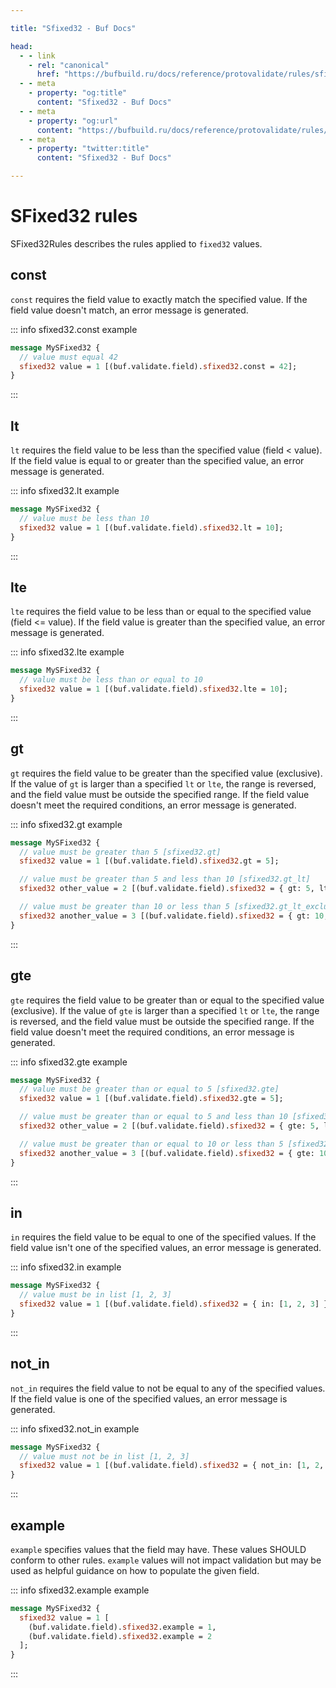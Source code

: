 ```yaml
---

title: "Sfixed32 - Buf Docs"

head:
  - - link
    - rel: "canonical"
      href: "https://bufbuild.ru/docs/reference/protovalidate/rules/sfixed32_rules/"
  - - meta
    - property: "og:title"
      content: "Sfixed32 - Buf Docs"
  - - meta
    - property: "og:url"
      content: "https://bufbuild.ru/docs/reference/protovalidate/rules/sfixed32_rules/"
  - - meta
    - property: "twitter:title"
      content: "Sfixed32 - Buf Docs"

---
```


# SFixed32 rules

SFixed32Rules describes the rules applied to `fixed32` values.

## const

`const` requires the field value to exactly match the specified value. If the field value doesn't match, an error message is generated.

::: info sfixed32.const example

```proto
message MySFixed32 {
  // value must equal 42
  sfixed32 value = 1 [(buf.validate.field).sfixed32.const = 42];
}
```

:::

## lt

`lt` requires the field value to be less than the specified value (field < value). If the field value is equal to or greater than the specified value, an error message is generated.

::: info sfixed32.lt example

```proto
message MySFixed32 {
  // value must be less than 10
  sfixed32 value = 1 [(buf.validate.field).sfixed32.lt = 10];
}
```

:::

## lte

`lte` requires the field value to be less than or equal to the specified value (field <= value). If the field value is greater than the specified value, an error message is generated.

::: info sfixed32.lte example

```proto
message MySFixed32 {
  // value must be less than or equal to 10
  sfixed32 value = 1 [(buf.validate.field).sfixed32.lte = 10];
}
```

:::

## gt

`gt` requires the field value to be greater than the specified value (exclusive). If the value of `gt` is larger than a specified `lt` or `lte`, the range is reversed, and the field value must be outside the specified range. If the field value doesn't meet the required conditions, an error message is generated.

::: info sfixed32.gt example

```proto
message MySFixed32 {
  // value must be greater than 5 [sfixed32.gt]
  sfixed32 value = 1 [(buf.validate.field).sfixed32.gt = 5];

  // value must be greater than 5 and less than 10 [sfixed32.gt_lt]
  sfixed32 other_value = 2 [(buf.validate.field).sfixed32 = { gt: 5, lt: 10 }];

  // value must be greater than 10 or less than 5 [sfixed32.gt_lt_exclusive]
  sfixed32 another_value = 3 [(buf.validate.field).sfixed32 = { gt: 10, lt: 5 }];
}
```

:::

## gte

`gte` requires the field value to be greater than or equal to the specified value (exclusive). If the value of `gte` is larger than a specified `lt` or `lte`, the range is reversed, and the field value must be outside the specified range. If the field value doesn't meet the required conditions, an error message is generated.

::: info sfixed32.gte example

```proto
message MySFixed32 {
  // value must be greater than or equal to 5 [sfixed32.gte]
  sfixed32 value = 1 [(buf.validate.field).sfixed32.gte = 5];

  // value must be greater than or equal to 5 and less than 10 [sfixed32.gte_lt]
  sfixed32 other_value = 2 [(buf.validate.field).sfixed32 = { gte: 5, lt: 10 }];

  // value must be greater than or equal to 10 or less than 5 [sfixed32.gte_lt_exclusive]
  sfixed32 another_value = 3 [(buf.validate.field).sfixed32 = { gte: 10, lt: 5 }];
}
```

:::

## in

`in` requires the field value to be equal to one of the specified values. If the field value isn't one of the specified values, an error message is generated.

::: info sfixed32.in example

```proto
message MySFixed32 {
  // value must be in list [1, 2, 3]
  sfixed32 value = 1 [(buf.validate.field).sfixed32 = { in: [1, 2, 3] }];
}
```

:::

## not_in

`not_in` requires the field value to not be equal to any of the specified values. If the field value is one of the specified values, an error message is generated.

::: info sfixed32.not_in example

```proto
message MySFixed32 {
  // value must not be in list [1, 2, 3]
  sfixed32 value = 1 [(buf.validate.field).sfixed32 = { not_in: [1, 2, 3] }];
}
```

:::

## example

`example` specifies values that the field may have. These values SHOULD conform to other rules. `example` values will not impact validation but may be used as helpful guidance on how to populate the given field.

::: info sfixed32.example example

```proto
message MySFixed32 {
  sfixed32 value = 1 [
    (buf.validate.field).sfixed32.example = 1,
    (buf.validate.field).sfixed32.example = 2
  ];
}
```

:::

